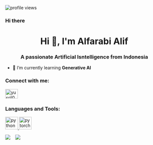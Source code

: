 ![profile views](https://komarev.com/ghpvc/?username=alfaalputra)
### Hi there
<h1 align="center">Hi 👋, I'm Alfarabi Alif</h1>
<h3 align="center">A passionate Artificial Isntelligence from Indonesia</h3>

- 🌱 I’m currently learning **Generative AI**

<h3 align="left">Connect with me:</h3>
<p align="left">
<!-- <a href="https://twitter.com/yysrll" target="blank"><img align="center" src="https://raw.githubusercontent.com/rahuldkjain/github-profile-readme-generator/master/src/images/icons/Social/twitter.svg" alt="yysrll" height="30" width="40" /></a> -->
<a href="https://www.linkedin.com/in/alfarabi-alif/" target="blank"><img align="center" src="https://raw.githubusercontent.com/rahuldkjain/github-profile-readme-generator/master/src/images/icons/Social/linked-in-alt.svg" alt="yusril09" height="30" width="40" /></a>
<!-- <a href="https://instagram.com/yysrll" target="blank"><img align="center" src="https://raw.githubusercontent.com/rahuldkjain/github-profile-readme-generator/master/src/images/icons/Social/instagram.svg" alt="yysrll" height="30" width="40" /></a> -->
<!-- <a href="https://www.hackerrank.com/yysrll" target="blank"><img align="center" src="https://raw.githubusercontent.com/rahuldkjain/github-profile-readme-generator/master/src/images/icons/Social/hackerrank.svg" alt="yysrll" height="30" width="40" /></a> -->
<!-- <a href="https://www.leetcode.com/yysrll" target="blank"><img align="center" src="https://raw.githubusercontent.com/rahuldkjain/github-profile-readme-generator/master/src/images/icons/Social/leet-code.svg" alt="yysrll" height="30" width="40" /></a> -->
</p>

<h3 align="left">Languages and Tools:</h3>
<p align="left"> <a href="https://www.python.org/" target="_blank" rel="noreferrer"> <img src="https://raw.githubusercontent.com/devicons/devicon/blob/master/icons/python/python-plain.svg" alt="python" width="40" height="40"/> </a> <a href="https://pytorch.org/" target="_blank" rel="noreferrer"> <img src="https://raw.githubusercontent.com/devicons/devicon/blob/master/icons/pytorch/pytorch-plain-wordmark.svg" alt="pytorch" width="40" height="40"/> </a> </p>

<div style="display: flex; gap: 16px;">
  <a href="https://githubtrends.io">
    <img align="top" src="https://api.githubtrends.io/user/svg/alfaalputra/langs?time_range=one_year&include_private=True&loc_metric=changed&theme=dark" />
  </a>
  <img align="top" src="https://github-readme-stats-eight-theta.vercel.app/api?username=alfaalputra&show_icons=true&theme=algolia&include_all_commits=true&count_private=true" />
</div>

